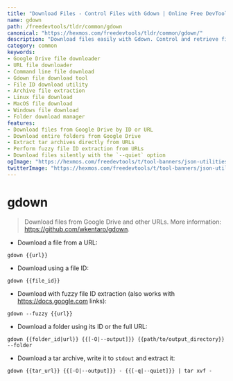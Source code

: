 ```yaml
---
title: "Download Files - Control Files with Gdown | Online Free DevTools by Hexmos"
name: gdown
path: /freedevtools/tldr/common/gdown
canonical: "https://hexmos.com/freedevtools/tldr/common/gdown/"
description: "Download files easily with Gdown. Control and retrieve files from Google Drive and URLs using command-line. Free online tool, no registration required."
category: common
keywords:
- Google Drive file downloader
- URL file downloader
- Command line file download
- Gdown file download tool
- File ID download utility
- Archive file extraction
- Linux file download
- MacOS file download
- Windows file download
- Folder download manager
features:
- Download files from Google Drive by ID or URL
- Download entire folders from Google Drive
- Extract tar archives directly from URLs
- Perform fuzzy file ID extraction from URLs
- Download files silently with the `--quiet` option
ogImage: "https://hexmos.com/freedevtools/t/tool-banners/json-utilities-banner.png"
twitterImage: "https://hexmos.com/freedevtools/t/tool-banners/json-utilities-banner.png"
---
```


# gdown

> Download files from Google Drive and other URLs.
> More information: <https://github.com/wkentaro/gdown>.

- Download a file from a URL:

`gdown {{url}}`

- Download using a file ID:

`gdown {{file_id}}`

- Download with fuzzy file ID extraction (also works with <https://docs.google.com> links):

`gdown --fuzzy {{url}}`

- Download a folder using its ID or the full URL:

`gdown {{folder_id|url}} {{[-O|--output]}} {{path/to/output_directory}} --folder`

- Download a tar archive, write it to `stdout` and extract it:

`gdown {{tar_url}} {{[-O|--output]}} - {{[-q|--quiet]}} | tar xvf -`
